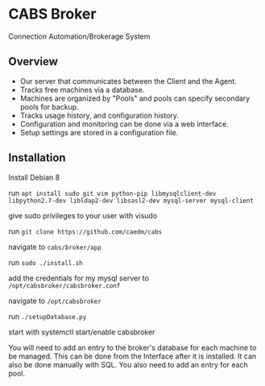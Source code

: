 # CABS Broker
Connection Automation/Brokerage System

## Overview
- Our server that communicates between the Client and the Agent.
- Tracks free machines via a database.
- Machines are organized by "Pools" and pools can specify secondary pools for backup.
- Tracks usage history, and configuration history.
- Configuration and monitoring can be done via a web interface.
- Setup settings are stored in a configuration file.

## Installation
Install Debian 8

run `apt install sudo git vim python-pip libmysqlclient-dev libpython2.7-dev libldap2-dev libsasl2-dev mysql-server mysql-client`

give sudo privileges to your user with visudo

run `git clone https://github.com/caedm/cabs`

navigate to `cabs/broker/app`

run `sudo ./install.sh`

add the credentials for my mysql server to `/opt/cabsbroker/cabsbroker.conf`

navigate to `/opt/cabsbroker`

run `./setupDatabase.py`

start with systemctl start/enable cabsbroker

You will need to add an entry to the broker's database for each machine to be
managed. This can be done from the Interface after it is installed. It can also
be done manually with SQL. You also need to add an entry for each pool.
